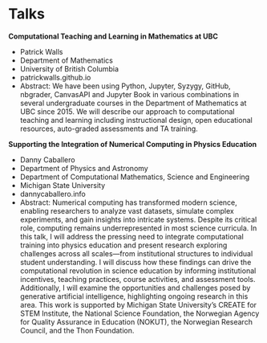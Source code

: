 # Talks

**Computational Teaching and Learning in Mathematics at UBC**

* Patrick Walls
* Department of Mathematics
* University of British Columbia
* patrickwalls.github.io
* Abstract: We have been using Python, Jupyter, Syzygy, GitHub, nbgrader, CanvasAPI and Jupyter Book in various combinations in several undergraduate courses in the Department of Mathematics at UBC since 2015. We will describe our approach to computational teaching and learning including instructional design, open educational resources, auto-graded assessments and TA training.

**Supporting the Integration of Numerical Computing in Physics Education**

* Danny Caballero
* Department of Physics and Astronomy
* Department of Computational Mathematics, Science and Engineering
* Michigan State University
* dannycaballero.info
* Abstract: Numerical computing has transformed modern science, enabling researchers to analyze vast datasets, simulate complex experiments, and gain insights into intricate systems. Despite its critical role, computing remains underrepresented in most science curricula. In this talk, I will address the pressing need to integrate computational training into physics education and present research exploring challenges across all scales—from institutional structures to individual student understanding. I will discuss how these findings can drive the computational revolution in science education by informing institutional incentives, teaching practices, course activities, and assessment tools. Additionally, I will examine the opportunities and challenges posed by generative artificial intelligence, highlighting ongoing research in this area. This work is supported by Michigan State University’s CREATE for STEM Institute, the National Science Foundation, the Norwegian Agency for Quality Assurance in Education (NOKUT), the Norwegian Research Council, and the Thon Foundation.